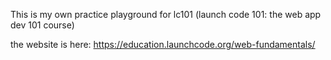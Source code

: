 This is my own practice playground for lc101 (launch code 101: the web app dev 101 course)

the website is here: https://education.launchcode.org/web-fundamentals/
